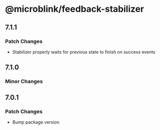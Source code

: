 # @microblink/feedback-stabilizer

## 7.1.1

### Patch Changes

- Stabilizer properly waits for previous state to finish on success events

## 7.1.0

### Minor Changes

## 7.0.1

### Patch Changes

- Bump package version
